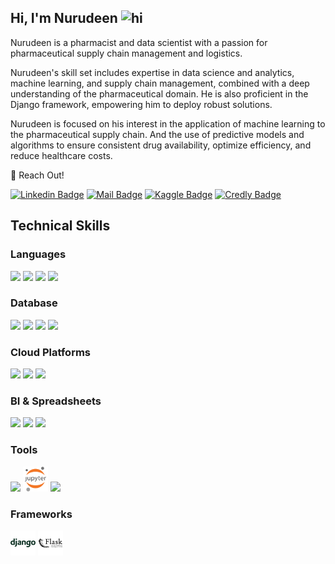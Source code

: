 ## Hi, I'm Nurudeen <img src="https://user-images.githubusercontent.com/1303154/88677602-1635ba80-d120-11ea-84d8-d263ba5fc3c0.gif" width="28px" height="28px" alt="hi">

Nurudeen is a pharmacist and data scientist with a passion for pharmaceutical supply chain management and logistics. 

Nurudeen's skill set includes expertise in data science and analytics, machine learning, and supply chain management, combined with a deep understanding of the pharmaceutical domain. He is also proficient in the Django framework, empowering him to deploy robust solutions.

Nurudeen is focused on his interest in the application of machine learning to the pharmaceutical supply chain. And the use of predictive models and algorithms to ensure consistent drug availability, optimize efficiency, and reduce healthcare costs.

:gem: Reach Out!

[![Linkedin Badge](https://img.shields.io/badge/-Nurudeen-0077B5?style=flat&labelColor=0e76a8&logo=linkedin&logoColor=white)](http://www.linkedin.com/in/NdAbdulsalaam/)
[![Mail Badge](https://img.shields.io/badge/-olaitansalaam-c0392b?style=flat&labelColor=c0392b&logo=gmail&logoColor=white)](mailto:olaitansalaam2012@gmail.com)
[![Kaggle Badge](https://img.shields.io/badge/-Kaggle-0e76a8?style=flat&labelColor=0e76a8&logo=dev.to&logoColor=white)](https://www.kaggle.com/nurudeenabdulsalaam/)
[![Credly Badge](https://img.shields.io/badge/-Credly-c0692c?style=flat&labelColor=c0692c&logo=credly&logoColor=white)](https://www.credly.com/earner/earned)



<!-- TODO: Add last video link -->

<!-- - 🔭 I’m currently working on building a flask blogging app with python
- 🌱 I’m currently learning flask
- 👯 I’m looking to collaborate on predictive analysis
- 🤔 I’m looking for help with writing sophisticated codes for analytical automation
- 💬 Ask me about how to find trend and grow your business -->

## Technical Skills
### Languages
<code><img height="40" src="https://img.icons8.com/color/48/000000/python.png"></code>
<code><img height="40" src="https://img.icons8.com/color/48/000000/sql.png"></code>
<code><img height="40" src="https://img.icons8.com/color/48/000000/javascript.png"></code>
<code><img height="40" src="https://img.icons8.com/external-becris-flat-becris/64/000000/external-r-data-science-becris-flat-becris.png"/></code>

### Database 
<code><img height="40" src="https://img.icons8.com/color/48/000000/postgreesql.png"></code>
<code><img height="40" src="https://img.icons8.com/color/48/000000/mysql-logo.png"></code>
<code><img height="40" src="https://th.bing.com/th/id/OIP.70QAFDratVZogpj-PPf5ZAAAAA?w=150&h=150&c=7&r=0&o=5&dpr=1.1&pid=1.7"/></code>
<code><img height="40" src="https://img.icons8.com/color/48/000000/mongodb.png"></code>

### Cloud Platforms
<code><img height="40" src="https://img.icons8.com/color/48/000000/google-cloud-platform.png"></code>
<code><img height="40" src="https://img.icons8.com/color/48/000000/azure-1.png"></code>
<code><img height="40" src="https://img.icons8.com/color/48/000000/amazon-web-services.png"></code>

### BI & Spreadsheets
<code><img src="https://img.icons8.com/color/48/000000/power-bi.png"/></code>
<code><img src="https://img.icons8.com/color/48/000000/ms-excel.png"/></code> 
<code><img src="https://img.icons8.com/color/48/000000/google-sheets.png"/></code>


### Tools
<code><img height="40" src="https://img.icons8.com/color/48/000000/visual-studio-code-2019.png"></code>
<code><img height="40" src="https://raw.githubusercontent.com/github/explore/80688e429a7d4ef2fca1e82350fe8e3517d3494d/topics/jupyter-notebook/jupyter-notebook.png"></code>
<code><img height="40" src="https://img.icons8.com/color/48/000000/git.png"></code>


### Frameworks
<code><img height="40" src="https://raw.githubusercontent.com/github/explore/80688e429a7d4ef2fca1e82350fe8e3517d3494d/topics/django/django.png"></code> 
<code><img height="40" src="https://raw.githubusercontent.com/github/explore/80688e429a7d4ef2fca1e82350fe8e3517d3494d/topics/flask/flask.png"></code>


<!-- <p align="center"> <img src="https://github-readme-stats.vercel.app/api?username=nurudeenabdulsalaam&show_icons=true" alt="Nurudeen Abdulsalaam"/> </h1>
<p align="center"> <img src="https://komarev.com/ghpvc/?username=nurudeenabdulsalaam" alt="Nurudeen Abdulsalaam" /> </p> -->
